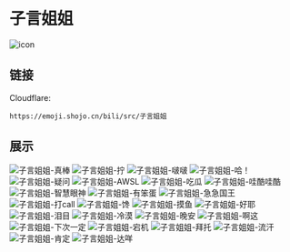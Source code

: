 # 子言姐姐
![icon](https://emoji.shojo.cn/bili/src/子言姐姐/icon.png)
## 链接
Cloudflare:
```
https://emoji.shojo.cn/bili/src/子言姐姐
```
## 展示
![子言姐姐-真棒](https://emoji.shojo.cn/bili/src/子言姐姐/子言姐姐-真棒.png)
![子言姐姐-拧](https://emoji.shojo.cn/bili/src/子言姐姐/子言姐姐-拧.png)
![子言姐姐-啵啵](https://emoji.shojo.cn/bili/src/子言姐姐/子言姐姐-啵啵.png)
![子言姐姐-哈！](https://emoji.shojo.cn/bili/src/子言姐姐/子言姐姐-哈！.png)
![子言姐姐-疑问](https://emoji.shojo.cn/bili/src/子言姐姐/子言姐姐-疑问.png)
![子言姐姐-AWSL](https://emoji.shojo.cn/bili/src/子言姐姐/子言姐姐-AWSL.png)
![子言姐姐-吃瓜](https://emoji.shojo.cn/bili/src/子言姐姐/子言姐姐-吃瓜.png)
![子言姐姐-哇酷哇酷](https://emoji.shojo.cn/bili/src/子言姐姐/子言姐姐-哇酷哇酷.png)
![子言姐姐-智慧眼神](https://emoji.shojo.cn/bili/src/子言姐姐/子言姐姐-智慧眼神.png)
![子言姐姐-有笨蛋](https://emoji.shojo.cn/bili/src/子言姐姐/子言姐姐-有笨蛋.png)
![子言姐姐-急急国王](https://emoji.shojo.cn/bili/src/子言姐姐/子言姐姐-急急国王.png)
![子言姐姐-打call](https://emoji.shojo.cn/bili/src/子言姐姐/子言姐姐-打call.png)
![子言姐姐-馋](https://emoji.shojo.cn/bili/src/子言姐姐/子言姐姐-馋.png)
![子言姐姐-摸鱼](https://emoji.shojo.cn/bili/src/子言姐姐/子言姐姐-摸鱼.png)
![子言姐姐-好耶](https://emoji.shojo.cn/bili/src/子言姐姐/子言姐姐-好耶.png)
![子言姐姐-泪目](https://emoji.shojo.cn/bili/src/子言姐姐/子言姐姐-泪目.png)
![子言姐姐-冷漠](https://emoji.shojo.cn/bili/src/子言姐姐/子言姐姐-冷漠.png)
![子言姐姐-晚安](https://emoji.shojo.cn/bili/src/子言姐姐/子言姐姐-晚安.png)
![子言姐姐-啊这](https://emoji.shojo.cn/bili/src/子言姐姐/子言姐姐-啊这.png)
![子言姐姐-下次一定](https://emoji.shojo.cn/bili/src/子言姐姐/子言姐姐-下次一定.png)
![子言姐姐-宕机](https://emoji.shojo.cn/bili/src/子言姐姐/子言姐姐-宕机.png)
![子言姐姐-拜托](https://emoji.shojo.cn/bili/src/子言姐姐/子言姐姐-拜托.png)
![子言姐姐-流汗](https://emoji.shojo.cn/bili/src/子言姐姐/子言姐姐-流汗.png)
![子言姐姐-肯定](https://emoji.shojo.cn/bili/src/子言姐姐/子言姐姐-肯定.png)
![子言姐姐-达咩](https://emoji.shojo.cn/bili/src/子言姐姐/子言姐姐-达咩.png)

